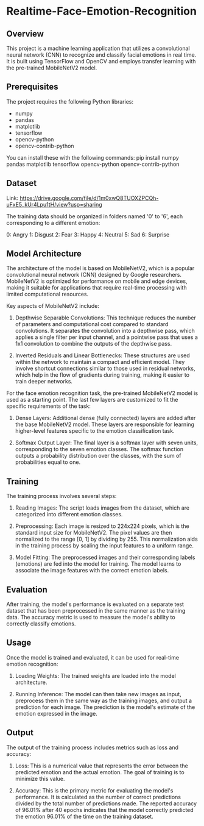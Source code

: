 # Realtime-Face-Emotion-Recognition

## Overview
This project is a machine learning application that utilizes a convolutional neural network (CNN) to recognize and classify facial emotions in real time. It is built using TensorFlow and OpenCV and employs transfer learning with the pre-trained MobileNetV2 model.

## Prerequisites
The project requires the following Python libraries:
- numpy
- pandas
- matplotlib
- tensorflow
- opencv-python
- opencv-contrib-python

You can install these with the following commands:
pip install numpy pandas matplotlib tensorflow opencv-python opencv-contrib-python

## Dataset
Link: https://drive.google.com/file/d/1m0xwQ8TUOXZPCQh-uFxE5_kUr4Lpu1tH/view?usp=sharing

The training data should be organized in folders named '0' to '6', each corresponding to a different emotion:

0: Angry
1: Disgust
2: Fear
3: Happy
4: Neutral
5: Sad
6: Surprise

## Model Architecture
The architecture of the model is based on MobileNetV2, which is a popular convolutional neural network (CNN) designed by Google researchers. MobileNetV2 is optimized for performance on mobile and edge devices, making it suitable for applications that require real-time processing with limited computational resources.

Key aspects of MobileNetV2 include:

1) Depthwise Separable Convolutions: This technique reduces the number of parameters and computational cost compared to standard convolutions. It separates the convolution into a depthwise pass, which applies a single filter per input channel, and a pointwise pass that uses a 1x1 convolution to combine the outputs of the depthwise pass.

2) Inverted Residuals and Linear Bottlenecks: These structures are used within the network to maintain a compact and efficient model. They involve shortcut connections similar to those used in residual networks, which help in the flow of gradients during training, making it easier to train deeper networks.

For the face emotion recognition task, the pre-trained MobileNetV2 model is used as a starting point. The last few layers are customized to fit the specific requirements of the task:

1) Dense Layers: Additional dense (fully connected) layers are added after the base MobileNetV2 model. These layers are responsible for learning higher-level features specific to the emotion classification task.

2) Softmax Output Layer: The final layer is a softmax layer with seven units, corresponding to the seven emotion classes. The softmax function outputs a probability distribution over the classes, with the sum of probabilities equal to one.

## Training
The training process involves several steps:

1) Reading Images: The script loads images from the dataset, which are categorized into different emotion classes.

2) Preprocessing: Each image is resized to 224x224 pixels, which is the standard input size for MobileNetV2. The pixel values are then normalized to the range [0, 1] by dividing by 255. This normalization aids in the training process by scaling the input features to a uniform range.

3) Model Fitting: The preprocessed images and their corresponding labels (emotions) are fed into the model for training. The model learns to associate the image features with the correct emotion labels.

## Evaluation
After training, the model's performance is evaluated on a separate test dataset that has been preprocessed in the same manner as the training data. The accuracy metric is used to measure the model's ability to correctly classify emotions.

## Usage
Once the model is trained and evaluated, it can be used for real-time emotion recognition:

1) Loading Weights: The trained weights are loaded into the model architecture.

2) Running Inference: The model can then take new images as input, preprocess them in the same way as the training images, and output a prediction for each image. The prediction is the model's estimate of the emotion expressed in the image.

## Output
The output of the training process includes metrics such as loss and accuracy:

1) Loss: This is a numerical value that represents the error between the predicted emotion and the actual emotion. The goal of training is to minimize this value.

2) Accuracy: This is the primary metric for evaluating the model's performance. It is calculated as the number of correct predictions divided by the total number of predictions made. The reported accuracy of 96.01% after 40 epochs indicates that the model correctly predicted the emotion 96.01% of the time on the training dataset.
